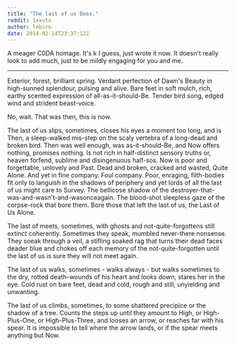 ```yaml
---
title: "The last of us Does."
reddit: 1xxvtx
author: lebiro
date: 2014-02-14T23:37:12Z
---
```


A meager C0DA homage. It's k I guess, just wrote it now. It doesn't really look to add much, just to be mildly engaging for you and me.

---

Exterior, forest, brilliant spring. Verdant perfection of Dawn's Beauty in high-sunned splendour, pulsing and alive. Bare feet in soft mulch, rich, earthy scented expression of all-as-it-should-Be. Tender bird song, edgèd wind and strident beast-voice.

No, wait. That was then, this is now.


The last of us slips, sometimes, closes his eyes a moment too long, and is Then, a sleep-walked mis-step on the scaly vertebra of a long-dead and broken bird. Then was well enough, was as-it-should-Be, and Now offers nothing, promises nothing. Is not rich in half-distinct sensory truths or, heaven forfend, sublime and disingenuous half-sos. Now is poor and forgettable, unlovely and Past. Dead and broken, cracked and wasted, Quite Alone. And yet in fine company. Foul company. Poor, enraging, filth-bodies fit only to languish in the shadows of periphery and yet lords of all the last of us might care to Survey. The bellicose shadow of the destroyer-that-was-and-wasn't-and-wasonceagain. The blood-shot sleepless gaze of the corpse-rock that bore them. Bore those that left the last of us, the Last of Us Alone.

The last of meets, sometimes, with ghosts and not-quite-forgottens still extinct coherently. Sometimes they speak, mumbled never-there nonsense. They soeak through a veil, a stifling soaked rag that turns their dead faces deader blue and chokes off each memory of the not-quite-forgotten until the last of us is sure they will not meet again.

The last of us walks, sometimes - walks always - but walks sometimes to the dry, rotted death-wounds of his heart and looks down, stares her in the eye. Cold rust on bare feet, dead and cold, rough and still, unyielding and unwanting.

The last of us climbs, sometimes, to some shattered precipice or the shadow of a tree. Counts the steps up until they amount to High, or High-Plus-One, or High-Plus-Three, and looses an arrow, or reaches far with his spear. It is impossible to tell where the arrow lands, or if the spear meets anything but Now.
